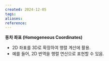 ```yaml
---
created: 2024-12-05
tags: 
aliases: 
reference:
---
```

**동차 좌표 (Homogeneous Coordinates)**

- 2D 좌표를 3D로 확장하여 행렬 계산에 활용.
- 예를 들어, 2D 번역을 행렬 연산으로 표현할 수 있음.